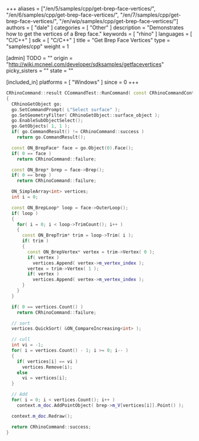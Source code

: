 +++
aliases = ["/en/5/samples/cpp/get-brep-face-vertices/", "/en/6/samples/cpp/get-brep-face-vertices/", "/en/7/samples/cpp/get-brep-face-vertices/", "/en/wip/samples/cpp/get-brep-face-vertices/"]
authors = [ "dale" ]
categories = [ "Other" ]
description = "Demonstrates how to get the vertices of a Brep face."
keywords = [ "rhino" ]
languages = [ "C/C++" ]
sdk = [ "C/C++" ]
title = "Get Brep Face Vertices"
type = "samples/cpp"
weight = 1

[admin]
TODO = ""
origin = "http://wiki.mcneel.com/developer/sdksamples/getfacevertices"
picky_sisters = ""
state = ""

[included_in]
platforms = [ "Windows" ]
since = 0
+++

```cpp
CRhinoCommand::result CCommandTest::RunCommand( const CRhinoCommandContext& context )
{
  CRhinoGetObject go;
  go.SetCommandPrompt( L"Select surface" );
  go.SetGeometryFilter( CRhinoGetObject::surface_object );
  go.EnableSubObjectSelect();
  go.GetObjects( 1, 1 );
  if( go.CommandResult() != CRhinoCommand::success )
    return go.CommandResult();

  const ON_BrepFace* face = go.Object(0).Face();
  if( 0 == face )
    return CRhinoCommand::failure;

  const ON_Brep* brep = face->Brep();
  if( 0 == brep )
    return CRhinoCommand::failure;

  ON_SimpleArray<int> vertices;
  int i = 0;

  const ON_BrepLoop* loop = face->OuterLoop();
  if( loop )
  {
    for( i = 0; i < loop->TrimCount(); i++ )
    {
      const ON_BrepTrim* trim = loop->Trim( i );
      if( trim )
      {
        const ON_BrepVertex* vertex = trim->Vertex( 0 );
        if( vertex )
          vertices.Append( vertex->m_vertex_index );
        vertex = trim->Vertex( 1 );
        if( vertex )
          vertices.Append( vertex->m_vertex_index );
      }
    }
  }

  if( 0 == vertices.Count() )
    return CRhinoCommand::failure;

  // sort
  vertices.QuickSort( &ON_CompareIncreasing<int> );

  // cull
  int vi = -1;
  for( i = vertices.Count() - 1; i >= 0; i-- )
  {
    if( vertices[i] == vi )
      vertices.Remove(i);
    else
      vi = vertices[i];
  }

  // Add
  for( i = 0; i < vertices.Count(); i++ )
    context.m_doc.AddPointObject( brep->m_V[vertices[i]].Point() );

  context.m_doc.Redraw();

  return CRhinoCommand::success;
}
```
